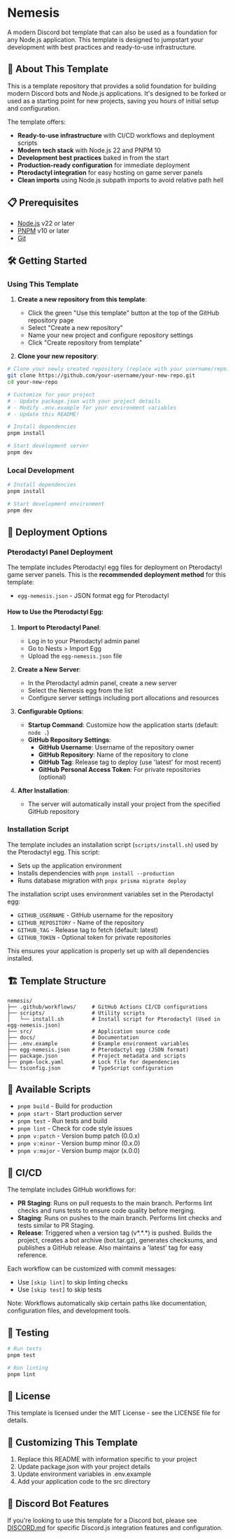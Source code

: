 # Nemesis

A modern Discord bot template that can also be used as a foundation for any Node.js application. This template is designed to jumpstart your development with best practices and ready-to-use infrastructure.

## 🚀 About This Template

This is a template repository that provides a solid foundation for building modern Discord bots and Node.js applications. It's designed to be forked or used as a starting point for new projects, saving you hours of initial setup and configuration.

The template offers:

- **Ready-to-use infrastructure** with CI/CD workflows and deployment scripts
- **Modern tech stack** with Node.js 22 and PNPM 10
- **Development best practices** baked in from the start
- **Production-ready configuration** for immediate deployment
- **Pterodactyl integration** for easy hosting on game server panels
- **Clean imports** using Node.js subpath imports to avoid relative path hell

## 📋 Prerequisites

- [Node.js](https://nodejs.org/) v22 or later
- [PNPM](https://pnpm.io/) v10 or later
- [Git](https://git-scm.com/)

## 🛠️ Getting Started

### Using This Template

1. **Create a new repository from this template**:

   - Click the green "Use this template" button at the top of the GitHub repository page
   - Select "Create a new repository"
   - Name your new project and configure repository settings
   - Click "Create repository from template"

2. **Clone your new repository**:

```bash
# Clone your newly created repository (replace with your username/repo)
git clone https://github.com/your-username/your-new-repo.git
cd your-new-repo

# Customize for your project
# - Update package.json with your project details
# - Modify .env.example for your environment variables
# - Update this README!

# Install dependencies
pnpm install

# Start development server
pnpm dev
```

### Local Development

```bash
# Install dependencies
pnpm install

# Start development environment
pnpm dev
```

## 🚢 Deployment Options

### Pterodactyl Panel Deployment

The template includes Pterodactyl egg files for deployment on Pterodactyl game server panels. This is the **recommended deployment method** for this template:

- `egg-nemesis.json` - JSON format egg for Pterodactyl

#### How to Use the Pterodactyl Egg:

1. **Import to Pterodactyl Panel**:

   - Log in to your Pterodactyl admin panel
   - Go to Nests > Import Egg
   - Upload the `egg-nemesis.json` file

2. **Create a New Server**:

   - In the Pterodactyl admin panel, create a new server
   - Select the Nemesis egg from the list
   - Configure server settings including port allocations and resources

3. **Configurable Options**:

   - **Startup Command**: Customize how the application starts (default: `node .`)
   - **GitHub Repository Settings**:
     - **GitHub Username**: Username of the repository owner
     - **GitHub Repository**: Name of the repository to clone
     - **GitHub Tag**: Release tag to deploy (use 'latest' for most recent)
     - **GitHub Personal Access Token**: For private repositories (optional)

4. **After Installation**:
   - The server will automatically install your project from the specified GitHub repository

### Installation Script

The template includes an installation script (`scripts/install.sh`) used by the Pterodactyl egg. This script:

- Sets up the application environment
- Installs dependencies with `pnpm install --production`
- Runs database migration with `pnpx prisma migrate deploy`

The installation script uses environment variables set in the Pterodactyl egg:

- `GITHUB_USERNAME` - GitHub username for the repository
- `GITHUB_REPOSITORY` - Name of the repository
- `GITHUB_TAG` - Release tag to fetch (default: latest)
- `GITHUB_TOKEN` - Optional token for private repositories

This ensures your application is properly set up with all dependencies installed.

## 🏗️ Template Structure

```
nemesis/
├── .github/workflows/     # GitHub Actions CI/CD configurations
├── scripts/               # Utility scripts
│   └── install.sh         # Install script for Pterodactyl (Used in egg-nemesis.json)
├── src/                   # Application source code
├── docs/                  # Documentation
├── .env.example           # Example environment variables
├── egg-nemesis.json       # Pterodactyl egg (JSON format)
├── package.json           # Project metadata and scripts
├── pnpm-lock.yaml         # Lock file for dependencies
└── tsconfig.json          # TypeScript configuration
```

## 📝 Available Scripts

- `pnpm build` - Build for production
- `pnpm start` - Start production server
- `pnpm test` - Run tests and build
- `pnpm lint` - Check for code style issues
- `pnpm v:patch` - Version bump patch (0.0.x)
- `pnpm v:minor` - Version bump minor (0.x.0)
- `pnpm v:major` - Version bump major (x.0.0)

## 🚢 CI/CD

The template includes GitHub workflows for:

- **PR Staging**: Runs on pull requests to the main branch. Performs lint checks and runs tests to ensure code quality before merging.
- **Staging**: Runs on pushes to the main branch. Performs lint checks and tests similar to PR Staging.
- **Release**: Triggered when a version tag (v*.*.\*) is pushed. Builds the project, creates a bot archive (bot.tar.gz), generates checksums, and publishes a GitHub release. Also maintains a 'latest' tag for easy reference.

Each workflow can be customized with commit messages:

- Use `[skip lint]` to skip linting checks
- Use `[skip test]` to skip tests

Note: Workflows automatically skip certain paths like documentation, configuration files, and development tools.

## 🧪 Testing

```bash
# Run tests
pnpm test

# Run linting
pnpm lint
```

## 📄 License

This template is licensed under the MIT License - see the LICENSE file for details.

## 👥 Customizing This Template

1. Replace this README with information specific to your project
2. Update package.json with your project details
3. Update environment variables in .env.example
4. Add your application code to the src directory

## 🤖 Discord Bot Features

If you're looking to use this template for a Discord bot, please see [DISCORD.md](docs/discord-index.md) for specific Discord.js integration features and configuration.
